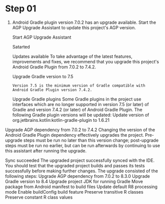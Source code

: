 # Step 01



1.  Android Gradle plugin version 7.0.2 has an upgrade available. Start the AGP Upgrade Assistant to update this 
    project's AGP version.

    Start AGP Upgrade Assistant

    Satarted

    Updates available
To take advantage of the latest features, improvements and fixes, we recommend that you upgrade this project's Android Gradle Plugin from 7.0.2 to 7.4.2.


    Upgrade Gradle version to 7.5

        Version 7.5 is the minimum version of Gradle compatible with Android Gradle Plugin version 7.4.2.


    Upgrade Gradle plugins
Some Gradle plugins in the project use interfaces which are no longer supported in version 7.5 (or later) of Gradle and version 7.4.2 (or later) of Android Gradle Plugin.
The following Gradle plugin versions will be updated:
Update version of org.jetbrains.kotlin:kotlin-gradle-plugin to 1.6.21

Upgrade AGP dependency from 7.0.2 to 7.4.2
Changing the version of the Android Gradle Plugin dependency effectively upgrades the project. Pre-upgrade steps must be run no later than this version change; post-upgrade steps must be run no earlier, but can be run afterwards by continuing to use this assistant after running the upgrade.


Sync succeeded
The upgraded project successfully synced with the IDE. You should test that the upgraded project builds and passes its tests successfully before making further changes.
The upgrade consisted of the following steps:
Upgrade AGP dependency from 7.0.2 to 8.3.0
Upgrade Gradle version to 8.4
Upgrade project JDK for running Gradle
Move package from Android manifest to build files
Update default R8 processing mode
Enable buildConfig build feature
Preserve transitive R classes
Preserve constant R class values